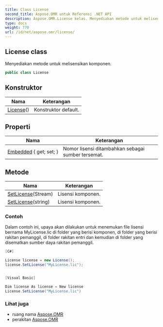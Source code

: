 ```yaml
---
title: Class License
second_title: Aspose.OMR untuk Referensi .NET API
description: Aspose.OMR.License kelas. Menyediakan metode untuk melisensikan komponen.
type: docs
weight: 770
url: /id/net/aspose.omr/license/
---
```

## License class

Menyediakan metode untuk melisensikan komponen.

```csharp
public class License
```

## Konstruktor

| Nama | Keterangan |
| --- | --- |
| [License](license/)() | Konstruktor default. |

## Properti

| Nama | Keterangan |
| --- | --- |
| [Embedded](../../aspose.omr/license/embedded/) { get; set; } | Nomor lisensi ditambahkan sebagai sumber tersemat. |

## Metode

| Nama | Keterangan |
| --- | --- |
| [SetLicense](../../aspose.omr/license/setlicense/#setlicense)(Stream) | Lisensi komponen. |
| [SetLicense](../../aspose.omr/license/setlicense/#setlicense_1)(string) | Lisensi komponen. |

### Contoh

Dalam contoh ini, upaya akan dilakukan untuk menemukan file lisensi bernama MyLicense.lic di folder yang berisi komponen, di folder yang berisi rakitan pemanggil, di folder rakitan entri dan kemudian di folder yang disematkan sumber daya rakitan pemanggil.

```csharp
[C#]

License license = new License();
license.SetLicense("MyLicense.lic");


[Visual Basic]

Dim license As license = New license
License.SetLicense("MyLicense.lic")
```

### Lihat juga

* ruang nama [Aspose.OMR](../../aspose.omr/)
* perakitan [Aspose.OMR](../../)


